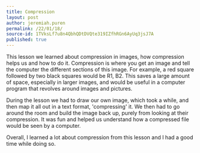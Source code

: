 ```yaml
---
title: Compression 
layout: post
author: jeremiah.puren
permalink: /22/01/18/
source-id: 1TVksLf7u8n4QbhQDtDVQte319IZfhRGn6AyUq3jsJ7A
published: true
---
```

This lesson we learned about compression in images, how compression helps us and how to do it. Compression is where you get an image and tell the computer the different sections of this image. For example, a red square followed by two black squares would be R1, B2. This saves a large amount of space, especially in larger images, and would be useful in a computer program that revolves around images and pictures. 

During the lesson we had to draw our own image, which took a while, and then map it all out in a text format, 'compressing' it. We then had to go around the room and build the image back up, purely from looking at their compression. It was fun and helped us understand how a compressed file would be seen by a computer. 

Overall, I learned a lot about compression from this lesson and I had a good time while doing so.

